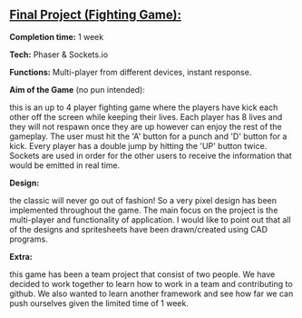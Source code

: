 ## [Final Project (Fighting Game):](http://super-spiced-brothers.herokuapp.com/)

**Completion time:** 1 week

**Tech:** Phaser & Sockets.io

**Functions:** Multi-player from different devices, instant response.


**Aim of the Game** (no pun intended):

this is an up to 4 player fighting game where the players have kick each other off the screen while keeping their lives.
Each player has 8 lives and they will not respawn once they are up however can enjoy the rest of the gameplay.
The user must hit the 'A' button for a punch and 'D' button for a kick.
Every player has a double jump by hitting the 'UP' button twice.
Sockets are used in order for the other users to receive the information that would be emitted in real time.


**Design:**

the classic will never go out of fashion! So a very pixel design has been implemented throughout the game.
The main focus on the project is the multi-player and functionality of application.
I would like to point out that all of the designs and spritesheets have been drawn/created using CAD programs.


**Extra:**

this game has been a team project that consist of two people.
We have decided to work together to learn how to work in a team and contributing to github.
We also wanted to learn another framework and see how far we can push ourselves given the limited time of 1 week.

